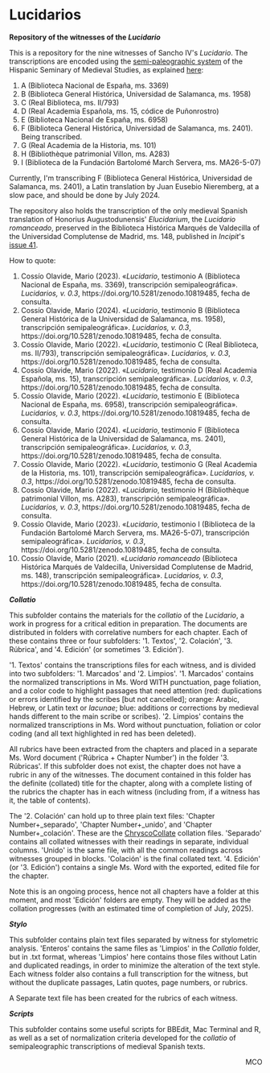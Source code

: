 # Lucidarios
**Repository of the witnesses of the <em>Lucidario</em>**

This is a repository for the nine witnesses of Sancho IV's <em>Lucidario</em>. The transcriptions are encoded using the [semi-paleographic system](http://www.hispanicseminary.org/manual-en.htm) of the Hispanic Seminary of Medieval Studies, as explained [here](https://lucidarios.hypotheses.org/transcripciones/normas-de-transcripcion):

<ol>
<li>A (Biblioteca Nacional de España, ms. 3369)</li>
<li>B (Biblioteca General Histórica, Universidad de Salamanca, ms. 1958)</li>
<li>C (Real Biblioteca, ms. II/793)</li>
<li>D (Real Academia Española, ms. 15, códice de Puñonrostro)</li>
<li>E (Biblioteca Nacional de España, ms. 6958)</li>
<li>F (Biblioteca General Histórica, Universidad de Salamanca, ms. 2401). Being transcribed.</li>
<li>G (Real Academia de la Historia, ms. 101)</li>
<li>H (Bibliothèque patrimonial Villon, ms. A283)</li>
<li>I (Biblioteca de la Fundación Bartolomé March Servera, ms. MA26-5-07)</li> 
</ol>

Currently, I'm transcribing F (Biblioteca General Histórica, Universidad de Salamanca, ms. 2401), a Latin translation by Juan Eusebio Nieremberg, at a slow pace, and should be done by July 2024.

The repository also holds the transcription of the only medieval Spanish translation of Honorius Augustodunensis' <em>Elucidarium</em>, the <em>Lucidario romanceado</em>, preserved in the Biblioteca Histórica Marqués de Valdecilla of the Universidad Complutense de Madrid, ms. 148, published in <em>Incipit</em>'s [issue 41](http://www.iibicrit-conicet.gov.ar/ojs/index.php/incipit/article/view/541).

How to quote:

<ol>
<li>Cossío Olavide, Mario (2023). «<em>Lucidario</em>, testimonio A (Biblioteca Nacional de España, ms. 3369), transcripción semipaleográfica». <em>Lucidarios, v. 0.3</em>, https://doi.org/10.5281/zenodo.10819485, fecha de consulta.</li>
<li>Cossío Olavide, Mario (2024). «<em>Lucidario</em>, testimonio B (Biblioteca General Histórica de la Universidad de Salamanca, ms. 1958), transcripción semipaleográfica». <em>Lucidarios, v. 0.3</em>, https://doi.org/10.5281/zenodo.10819485, fecha de consulta.</li>
<li>Cossío Olavide, Mario (2022). «<em>Lucidario</em>, testimonio C (Real Biblioteca, ms. II/793), transcripción semipaleográfica». <em>Lucidarios, v. 0.3</em>, https://doi.org/10.5281/zenodo.10819485, fecha de consulta.</li>
<li>Cossío Olavide, Mario (2022). «<em>Lucidario</em>, testimonio D (Real Academia Española, ms. 15), transcripción semipaleográfica». <em>Lucidarios, v. 0.3</em>, https://doi.org/10.5281/zenodo.10819485, fecha de consulta.</li>
<li>Cossío Olavide, Mario (2022). «<em>Lucidario</em>, testimonio E (Biblioteca Nacional de España, ms. 6958), transcripción semipaleográfica». <em>Lucidarios, v. 0.3</em>, https://doi.org/10.5281/zenodo.10819485, fecha de consulta.</li>
<li>Cossío Olavide, Mario (2024). «<em>Lucidario</em>, testimonio F (Biblioteca General Histórica de la Universidad de Salamanca, ms. 2401), transcripción semipaleográfica». <em>Lucidarios, v. 0.3</em>, https://doi.org/10.5281/zenodo.10819485, fecha de consulta.</li>
<li>Cossío Olavide, Mario (2022). «<em>Lucidario</em>, testimonio G (Real Academia de la Historia, ms. 101), transcripción semipaleográfica». <em>Lucidarios, v. 0.3</em>, https://doi.org/10.5281/zenodo.10819485, fecha de consulta.</li>
<li>Cossío Olavide, Mario (2022). «<em>Lucidario</em>, testimonio H (Bibliothèque patrimonial Villon, ms. A283), transcripción semipaleográfica». <em>Lucidarios, v. 0.3</em>, https://doi.org/10.5281/zenodo.10819485, fecha de consulta.</li>
<li>Cossío Olavide, Mario (2023). «<em>Lucidario</em>, testimonio I (Biblioteca de la Fundación Bartolomé March Servera, ms. MA26-5-07), transcripción semipaleográfica». <em>Lucidarios, v. 0.3</em>, https://doi.org/10.5281/zenodo.10819485, fecha de consulta.</li>
<li>Cossío Olavide, Mario (2021). «<em>Lucidario romanceado</em> (Biblioteca Histórica Marqués de Valdecilla, Universidad Complutense de Madrid, ms. 148), transcripción semipaleográfica». <em>Lucidarios, v. 0.3</em>, https://doi.org/10.5281/zenodo.10819485, fecha de consulta.</li>
</ol>

**<em>Collatio</em>**

This subfolder contains the materials for the <em>collatio</em> of the <em>Lucidario</em>, a work in progress for a critical edition in preparation. The documents are distributed in folders with correlative numbers for each chapter. Each of these contains three or four subfolders: '1. Textos', '2. Colación', '3. Rúbrica', and '4. Edición' (or sometimes '3. Edición').

'1. Textos' contains the transcriptions files for each witness, and is divided into two subfolders: '1. Marcados' and '2. Limpios'. '1. Marcados' contains the normalized transcriptions in Ms. Word WITH punctuation, page foliation, and a color code to highlight passages that need attention (red: duplications or errors identified by the scribes [but not cancelled]; orange: Arabic, Hebrew, or Latin text or <em>lacunae</em>; blue: additions or corrections by medieval hands different to the main scribe or scribes). '2. Limpios' contains the normalized transcriptions in Ms. Word without punctuation, foliation or color coding (and all text highlighted in red has been deleted).

All rubrics have been extracted from the chapters and placed in a separate Ms. Word document ('Rúbrica + Chapter Number') in the folder '3. Rúbricas'. If this subfolder does not exist, the chapter does not have a rubric in any of the witnesses. The document contained in this folder has the definite (collated) title for the chapter, along with a complete listing of the rubrics the chapter has in each witness (including from, if a witness has it, the table of contents).

The '2. Colación' can hold up to three plain text files: 'Chapter Number+_separado', 'Chapter Number+_unido', and 'Chapter Number+_colación'. These are the [ChryscoCollate](https://cental.uclouvain.be/chrysocollate/) collation files. 'Separado' contains all collated witnesses with their readings in separate, individual columns. 'Unido' is the same file, with all the common readings across witnesses grouped in blocks. 'Colación' is the final collated text. '4. Edición' (or '3. Edición') contains a single Ms. Word with the exported, edited file for the chapter.

Note this is an ongoing process, hence not all chapters have a folder at this moment, and most 'Edición' folders are empty. They will be added as the collation progresses (with an estimated time of completion of July, 2025).

**<em>Stylo</em>**

This subfolder contains plain text files separated by witness for stylometric analysis. 'Enteros' contains the same files as 'Limpios' in the <em>Collatio</em> folder, but in .txt format, whereas 'Limpios' here contains those files without Latin and duplicated readings, in order to minimize the alteration of the text style. Each witness folder also contains a full transcription for the witness, but without the duplicate passages, Latin quotes, page numbers, or rubrics.

A Separate text file has been created for the rubrics of each witness.

**<em>Scripts</em>**

This subfolder contains some useful scripts for BBEdit, Mac Terminal and R, as well as a set of normalization criteria developed for the <em>collatio</em> of semipaleographic transcriptions of medieval Spanish texts.

<p align="right">MCO</p>
